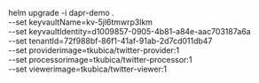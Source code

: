 helm upgrade -i dapr-demo . \
    --set keyvaultName=kv-5jl6tmwrp3lkm \
    --set keyvaultIdentity=d1009857-0905-4b81-a84e-aac703187a6a \
    --set tenantId=72f988bf-86f1-41af-91ab-2d7cd011db47 \
    --set providerimage=tkubica/twitter-provider:1 \
    --set processorimage=tkubica/twitter-processor:1 \
    --set viewerimage=tkubica/twitter-viewer:1